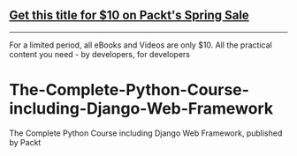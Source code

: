 ## [Get this title for $10 on Packt's Spring Sale](https://www.packt.com/V17382?utm_source=github&utm_medium=packt-github-repo&utm_campaign=spring_10_dollar_2022)
-----
For a limited period, all eBooks and Videos are only $10. All the practical content you need \- by developers, for developers

# The-Complete-Python-Course-including-Django-Web-Framework
The Complete Python Course including Django Web Framework, published by Packt
